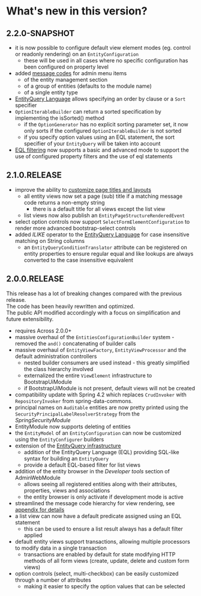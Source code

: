 # What's new in this version?

## 2.2.0-SNAPSHOT

* it is now possible to configure default view element modes \(eg. control or readonly rendering\) on an `EntityConfiguration`
  * these will be used in all cases where no specific configuration has been configured on property level
* added [message codes](/appendix/message-codes.md) for admin menu items 
  * of the entity management section
  * of a group of entities \(defaults to the module name\)
  * of a single entity type
* [EntityQuery Language](/entityquery-infrastructure.md) allows specifying an order by clause or a `Sort` specifier
* `OptionIterableBuilder` can return a sorted specification by implementing the isSorted\(\) method
  * if the `OptionGenerator` has no explicit sorting parameter set, it now only sorts if the configured `OptionIterableBuilder` is not sorted
  * if you specify option values using an EQL statement, the sort specifier of your `EntityQuery` will be taken into account
* [EQL filtering](/entityquery-infrastructure.md) now supports a basic and advanced mode to support the use of configured property filters and the use of eql statements

## 2.1.0.RELEASE

* improve the ability to [customize page titles and layouts](/customizing-entity-views.md)
  * all entity views now set a page \(sub\) title if a matching message code returns a non-empty string
    * there is a default title for all views except the list view
  * list views now also publish an `EntityPageStructureRenderedEvent`
* select option controls now support `SelectFormElementConfiguration` to render more advanced bootstrap-select controls
* added _ILIKE_ operator to the [EntityQuery Language](/entityquery-infrastructure.md) for case insensitive matching on String columns
  * an `EntityQueryConditionTranslator` attribute can be registered on entity properties to ensure regular equal and like lookups are always converted to the case insensitive equivalent

## 2.0.0.RELEASE

This release has a lot of breaking changes compared with the previous release.  
The code has been heavily rewritten and optimized.  
The public API modified accordingly with a focus on simplification and future extensibility.

* requires Across 2.0.0+
* massive overhaul of the `EntitiesConfigurationBuilder` system - removed the `and()` concatenating of builder calls
* massive overhaul of `EntityViewFactory`, `EntityViewProcessor` and the default administration controllers
  * nested builder consumers are used instead - this greatly simplified the class hierarchy involved
  * externalized the entire `ViewElement` infrastructure to BootstrapUiModule
  * if BootstrapUiModule is not present, default views will not be created
* compatibility update with Spring 4.2 which replaces `CrudInvoker` with `RepositoryInvoker` from spring-data-commons.
* principal names on `Auditable` entities are now pretty printed using the `SecurityPrincipalLabelResolverStrategy` from the _SpringSecurityModule_
* EntityModule now supports deleting of entities
* the `EntityModel` of an `EntityConfiguration` can now be customized using the `EntityConfigurer` builders
* extension of the [EntityQuery infrastructure](/entityquery-infrastructure.md)
  * addition of the EntityQuery Language \(EQL\) providing SQL-like syntax for building an `EntityQuery`
  * provide a default EQL-based filter for list views
* addition of the entity browser in the _Developer tools_ section of AdminWebModule
  * allows seeing all registered entities along with their attributes, properties, views and associations
  * the entity browser is only activate if development mode is active
* streamlined the message code hierarchy for view rendering, see [appendix for details](/appendix/message-codes.md)
* a list view can now have a default predicate assigned using an EQL statement
  * this can be used to ensure a list result always has a default filter applied
* default entity views support transactions, allowing multiple processors to modify data in a single transaction
  * transactions are enabled by default for state modifying HTTP methods of all form views \(create, update, delete and custom form views\)
* option controls \(select, multi-checkbox\) can be easily customized through a number of attributes
  * making it easier to specify the option values that can be selected



